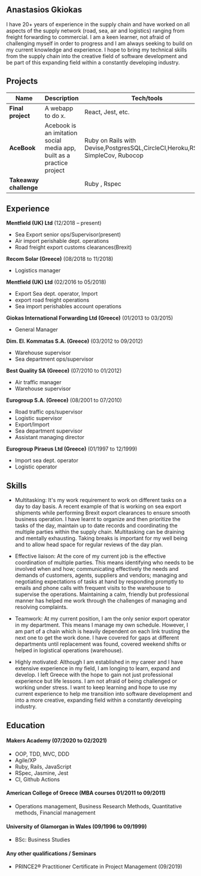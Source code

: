 ## Anastasios Gkiokas

I have 20+ years of experience in  the supply chain and have worked on all aspects  of the supply network (road, sea, air and logistics) ranging from freight forwarding to commercial. I am a keen learner, not afraid of challenging myself in order to progress and I am always seeking to build on my current  knowledge and experience. I hope to bring my technical skills from the supply chain into the creative field of software development and be part of this expanding field within a constantly developing industry. 
## Projects

| Name                         | Description       | Tech/tools        |                 |
| ----------------------------------------- | ----------------- | ----------------- |-----------------|
| **Final project**            | A webapp to do x. | React, Jest, etc. |                 |
| **AceBook** | Acebook is an imitation social media app, built as a practice project | Ruby on Rails with Devise,PostgresSQL,CircleCI,Heroku,RSpec, SimpleCov, Rubocop        |https://github.com/AnastasisGi/acebook-The_Part_Time_Peeps                 |
| **Takeaway challenge**       |                   | Ruby , Rspec      | https://github.com/AnastasisGi/Takeaway_chall_rspecII|



## Experience

**Mentfield (UK) Ltd** (12/2018 – present)  
- Sea Export senior ops/Supervisor(present)
- Air import perishable dept. operations
- Road freight export customs clearances(Brexit)


**Recom Solar (Greece)** (08/2018 to 11/2018)  
- Logistics manager


**Mentfield (UK) Ltd** (02/2016 to 05/2018)  
- Export Sea dept. operator, Import  	
- export road freight operations
- Sea import perishables account operations

 
**Giokas International Forwarding Ltd (Greece)** (01/2013 to 03/2015)  
- General Manager


**Dim. El. Kommatas S.A. (Greece)** (03/2012 to 09/2012)  
- Warehouse supervisor
- Sea department ops/supervisor 


**Best Quality SA (Greece)** (07/2010 to 01/2012)  
- Air traffic manager
- Warehouse supervisor 
 

**Eurogroup S.A. (Greece)** (08/2001 to 07/2010)  
- Road traffic ops/supervisor
- Logistic supervisor
- Export/Import 
- Sea department supervisor
- Assistant managing director


**Eurogroup Piraeus Ltd (Greece)** (01/1997 to 12/1999)  
- Import sea dept. operator 
- Logistic operator 


## Skills

- Multitasking:  It's my work requirement to work on different tasks on a day to day basis. A recent example of that is working on sea export shipments while performing Brexit export clearances to ensure smooth business operation. I have learnt to organize and then prioritize  the tasks of the day, maintain up to date records and coordinating the multiple parties within the supply chain. Multitasking can be draining and mentally exhausting. Taking breaks is important for my well being and to allow head space for regular reviews of the day plan.

-  Effective liaison: At the core of my current job is the effective coordination of multiple parties. This means identifying who needs to be involved when and how; communicating effectively the needs and demands of customers, agents, suppliers and vendors; managing and negotiating expectations of tasks at hand by responding promptly to emails and phone calls with frequent visits to the warehouse to supervise the operations. Maintaining a calm, friendly but professional manner has helped me work through the challenges of managing and resolving complaints.

- Teamwork: At my current position, I am the only senior export operator in my department. This means I manage my own schedule.  However, I am part of a chain which is heavily dependent on each link trusting the next one to get the work done. I have covered for gaps at different departments until replacement was found, covered weekend shifts or helped in logistical operations (warehouse).

- Highly motivated: Although I am established in my career and I have extensive experience in my field, I am longing to learn, expand and develop. I left Greece with the hope to gain not just professional experience but life lessons. I am not afraid of being challenged or working under stress. I want to keep learning and hope to use my current experience to help me transition into software development and into a more creative, expanding field within a constantly developing industry. 


## Education

#### Makers Academy (07/2020 to 02/2021)

- OOP, TDD, MVC, DDD
- Agile/XP
- Ruby, Rails, JavaScript
- RSpec, Jasmine, Jest 
- CI, Github Actions 


#### American College of Greece (MBA courses 01/2011 to 09/2011)

- Operations management, Business Research Methods, Quantitative methods, Financial management

#### University of Glamorgan in Wales (09/1996 to 09/1999)

- BSc: Business Studies 


#### Any other qualifications / Seminars

- PRINCE2® Practitioner Certificate in Project Management (09/2019)

